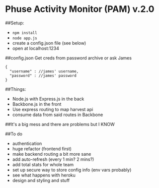 Phuse Activity Monitor (PAM) v.2.0
====================================

##Setup: 
- `npm install`
- `node app.js`
- create a config.json file (see below)
- open at localhost:1234

##config.json
Get creds from password archive or ask James

    {
      "username" : //james' username,
      "password" : //james' password
    }

##Things: 
- Node.js with Express.js in the back
- Backbone.js in the front
- Use express routing to map harvest api
- consume data from said routes in Backbone 

##It's a big mess and there are problems but I KNOW

##To do
- authentication
- huge refactor (frontend first)
- make backend routing a bit more sane
- add auto-refresh (every 1 min? 2 mins?)
- add total stats for whole team
- set up secure way to store config info (env vars probably)
- see what happens with heroku
- design and styling and stuff

